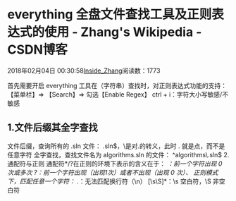 
# everything 全盘文件查找工具及正则表达式的使用 - Zhang's Wikipedia - CSDN博客


2018年02月04日 00:30:58[Inside_Zhang](https://me.csdn.net/lanchunhui)阅读数：1773


首先需要开启 everything 工具在（字符串）查找时，对正则表达式功能的支持：
【菜单栏】⇒ 【Search】⇒ 勾选【Enable Regex】
ctrl + i：字符大小写敏感/不敏感
## 1.文件后缀其全字查找
文件后缀，查询所有的 .sln 文件：
\.sln$，\是对.的转义，此时 . 就是点，而不是任意字符
全字查找，查找文件名为 algorithms.sln 的文件：
^algorithms\.sln$
2. 通配符与正则
通配符*/?在正则的环境下表示的含义在于：
*：前一个字符出现 0 次或多次
?：前一个字符出现（出现1次）或者不出现（出现 0 次）、
正则模式下，匹配任意一个字符：
.*：无法匹配换行符（\n）
[\s\S]*：\s 空白符，\S 非空白符


